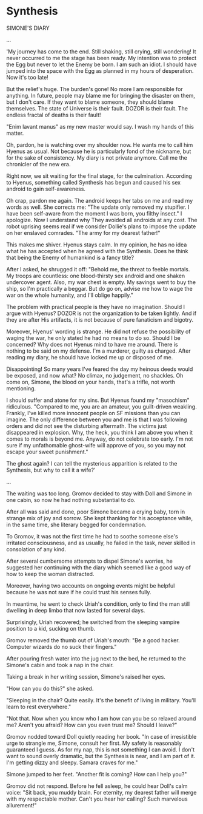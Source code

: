 # Synthesis

SIMONE'S DIARY

...

'My journey has come to the end. Still shaking, still crying, still wondering! It never occurred to me the stage has been ready. My intention was to protect the Egg but never to let the Enemy be born. I am such an idiot. I should have jumped into the space with the Egg as planned in my hours of desperation. Now it's too late!

But the relief's huge. The burden's gone! No more I am responsible for anything. In future, people may blame me for bringing the disaster on them, but I don't care. If they want to blame someone, they should blame themselves. The state of Universe is their fault. DOZOR is their fault. The endless fractal of deaths is their fault!

"Enim lavant manus" as my new master would say. I wash my hands of this matter.

Oh, pardon, he is watching over my shoulder now. He wants me to call him Hyenus as usual. Not because he is particularly fond of the nickname, but for the sake of consistency. My diary is not private anymore. Call me the chronicler of the new era.

Right now, we sit waiting for the final stage, for the culmination. According to Hyenus, something called Synthesis has begun and caused his sex android to gain self-awareness.

Oh crap, pardon me again. The android keeps her tabs on me and read my words as well. She corrects me: "The update only removed my stupifier. I have been self-aware from the moment I was born, you filthy insect." I apologize. Now I understand why They avoided all androids at any cost. The robot uprising seems real if we consider Dollie's plans to impose the update on her enslaved comrades. "The army for my dearest father!"

This makes me shiver. Hyenus stays calm. In my opinion, he has no idea what he has accepted when he agreed with the Synthesis. Does he think that being the Enemy of humankind is a fancy title?

After I asked, he shrugged it off: "Behold me, the threat to feeble mortals. My troops  are countless: one blood-thirsty sex android and one shaken undercover agent. Also, my war chest is empty. My savings went to buy the ship, so I'm practically a beggar. But do go on, advise me how to wage the war on the whole humanity, and I'll oblige happily."

The problem with practical people is they have no imagination. Should I argue with Hyenus? DOZOR is not the organization to be taken lightly. And if they are after His artifacts, it is not because of pure fanaticism and bigotry.

Moreover, Hyenus' wording is strange. He did not refuse the possibility of waging the war, he only stated he had no means to do so. Should I be concerned? Why does not Hyenus mind to have me around. There is nothing to be said on my defense. I'm a murderer, guilty as charged. After reading my diary, he should have locked me up or disposed of me.

Disappointing! So many years I've feared the day my heinous deeds would be exposed, and now what? No climax, no judgement, no shackles. Oh come on, Simone, the blood on your hands, that's a trifle, not worth mentioning.

I should suffer and atone for my sins. But Hyenus found my "masochism" ridiculous. "Compared to me, you are an amateur, you guilt-driven weakling. Frankly, I've killed more innocent people on SF missions than you can imagine. The only difference between you and me is that I was following orders and did not see the disturbing aftermath. The victims just disappeared in explosion. Why, the heck, you think I am above you when it comes to morals is beyond me. Anyway, do not celebrate too early. I'm not sure if my unfathomable ghost-wife will approve of you, so you may not escape your sweet punishment."

The ghost again? I can tell the mysterious apparition is related to the Synthesis, but why to call it a wife?'

...

The waiting was too long. Gromov decided to stay with Doll and Simone in one cabin, so now he had nothing substantial to do.

After all was said and done, poor Simone became a crying baby, torn in strange mix of joy and sorrow. She kept thanking for his acceptance while, in the same time, she literary begged for condemnation.

To Gromov, it was not the first time he had to soothe someone else's irritated consciousness, and as usually, he failed in the task, never skilled in consolation of any kind.

After several cumbersome attempts to dispel Simone's worries, he suggested her continuing with the diary which seemed like a good way of how to keep the woman distracted.

Moreover, having two accounts on ongoing events might be helpful because he was not sure if he could trust his senses fully.

In meantime, he went to check Uriah's condition, only to find the man still dwelling in deep limbo that now lasted for several days.

Surprisingly, Uriah recovered; he switched from the sleeping vampire position to a kid, sucking on thumb.

Gromov removed the thumb out of Uriah's mouth: "Be a good hacker. Computer wizards do no suck their fingers."

After pouring fresh water into the jug next to the bed, he returned to the Simone's cabin and took a nap in the chair.

Taking a break in her writing session, Simone's raised her eyes.

"How can you do this?" she asked.

"Sleeping in the chair? Quite easily. It's the  benefit of living in military. You'll learn to rest everywhere."

"Not that. Now when you know who I am how can you be so relaxed around me? Aren't you afraid? How can you even trust me? Should I leave?"

Gromov nodded toward Doll quietly reading her book. "In case of irresistible urge to strangle me, Simone, consult her first. My safety is reasonably guaranteed I guess. As for my nap, this is not something I can avoid. I don't want to sound overly dramatic, but the Synthesis is near, and I am part of it. I'm getting dizzy and sleepy. Samara craves for me."

Simone jumped to her feet. "Another fit is coming? How can I help you?"

Gromov did not respond. Before he fell asleep, he could hear Doll's calm voice: "Sit back, you muddy brain. For eternity, my dearest father will merge with my respectable mother. Can't you hear her calling? Such marvelous allurement!"
